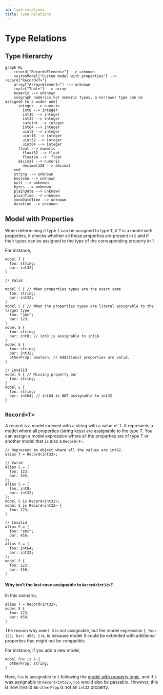 ```yaml
---
id: type-relations
title: Type Relations
---
```


# Type Relations

## Type Hierarchy

```mermaid
graph RL
    record["Record<Element>"] --> unknown
    customModel["Custom model with properties"] --> record["Record<T>"]
    array["Array<Element>"] --> unknown
    tuple["Tuple"] --> array
    numeric --> unknown
    subgraph numerics[For numeric types, a narrower type can be assigned to a wider one]
      integer --> numeric
        int8 --> integer
        int16 --> integer
        int32 --> integer
        safeint --> integer
        int64 --> integer
        uint8 --> integer
        uint16 --> integer
        uint32 --> integer
        uint64 --> integer
      float --> numeric
        float32 --> float
        float64 -->  float
      decimal --> numeric
        decimal128 --> decimal
    end
    string --> unknown
    boolean --> unknown
    null --> unknown
    bytes --> unknown
    plainDate --> unknown
    plainTime --> unknown
    zoneDateTime --> unknown
    duration --> unknown
```

## Model with Properties

When determining if type `S` can be assigned to type `T`, if `T` is a model with properties, it checks whether all those properties are present in `S` and if their types can be assigned to the type of the corresponding property in `T`.

For instance,

```typespec
model T {
  foo: string;
  bar: int32;
}

// Valid

model S { // When properties types are the exact same
  foo: string;
  bar: int32;
}
model S { // When the properties types are literal assignable to the target type
  foo: "abc";
  bar: 123;
}
model S {
  foo: string;
  bar: int8; // int8 is assignable to int16
}
model S {
  foo: string;
  bar: int32;
  otherProp: boolean; // Additional properties are valid.
}

// Invalid
model S { // Missing property bar
  foo: string;
}
model S {
  foo: string;
  bar: int64; // int64 is NOT assignable to int32
}
```

## `Record<T>`

A record is a model indexed with a string with a value of T. It represents a model where all properties (string keys) are assignable to the type T. You can assign a model expression where all the properties are of type T or another model that `is` also a `Record<T>`.

```typespec
// Represent an object where all the values are int32.
alias T = Record<int32>;

// Valid
alias S = {
  foo: 123;
  bar: 345;
};
alias S = {
  foo: int8;
  bar: int32;
};
model S is Record<int32>;
model S is Record<int32> {
  foo: 123;
}

// Invalid
alias S = {
  foo: "abc";
  bar: 456;
};
alias S = {
  foo: int64;
  bar: int32;
};
model S {
  foo: 123;
  bar: 456;
}
```

#### Why isn't the last case assignable to `Record<int32>`?

In this scenario,

```typespec
alias T = Record<int32>;
model S {
  foo: 123;
  bar: 456;
}
```

The reason why `model S` is not assignable, but the model expression `{ foo: 123; bar: 456; }` is, is because model S could be extended with additional properties that might not be compatible.

For instance, if you add a new model,

```typespec
model Foo is S {
  otherProp: string;
}
```

Here, `Foo` is assignable to `S` following the [model with property logic](#model-with-properties), and if `S` was assignable to `Record<int32>`, `Foo` would also be passable. However, this is now invalid as `otherProp` is not an `int32` property.
